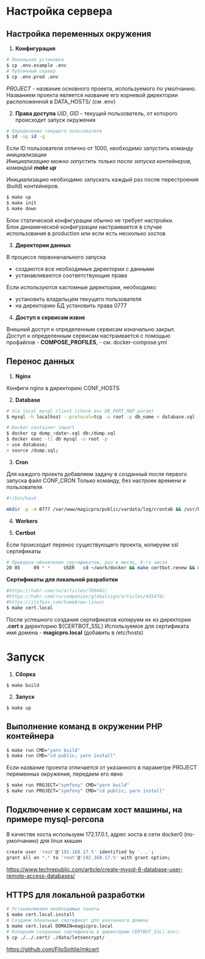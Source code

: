 # Настройка сервера

## Настройка переменных окружения

1. **Конфигурация**

```bash
# Локальная установка
$ cp .env.example .env
# Публичный сервер
$ cp .env.prod .env
```

_PROJECT_ - название основного проекта, используемого по умолчанию. \
Названием проекта является название его корневой директории расположенной в DATA_HOSTS/ (см .env)

2. **Права доступа**
   _UID_, _GID_ - текущий пользователь, от которого происходит запуск окружения

```bash
# Определение текущего пользователя
$ id -u; id -g
```

Если ID пользователя отлично от 1000, необходимо запустить команду инициализации \
_Инициализацию можно запустить только после запуска контейнеров, командой **make up**_

Инициализацию необходимо запускать каждый раз после перестроения (build) контейнеров.

```bash
$ make up
$ make init
$ make down
```

Блок статической конфигурации обычно не требует настройки. \
Блок динамической конфигурации настраивается в случае использования в production или если есть несколько хостов

3. **Директории данных**

В процессе первоначального запуска

- создаются все необходимые директории с данными
- устанавливаются соответствующие права

Если используются кастомные директории, необходимо:

- установить владельцем текущего пользователя
- на директорию БД установить права 0777

4. **Доступ к сервисам извне**

Внешний доступ к определенным сервисам изначально закрыт. \
Доступ к определенным сервисам настраивается с помощью профайлов - **COMPOSE_PROFILES**, - см. docker-compose.yml

## Перенос данных

1. **Nginx**

Конфиги nginx в директорию CONF_HOSTS

2. **Database**
```bash
# Via local mysql client (check env DB_PORT_MAP param)
$ mysql -h localhost --protocol=tcp -u root -p db_name < database.sql

# Docker container import
$ docker cp dump_<date>.sql db:/dump.sql
$ docker exec -ti db mysql -u root -p
> use database;
> source /dump.sql;
```

3. **Cron**

Для каждого проекта добавляем задачу в созданный после первого запуска файл CONF_CRON
Только команду, без настроек времени и пользователя

```bash
#!/bin/bash

mkdir -p -m 0777 /var/www/magicpro/public/vardata/log/crontab && /usr/bin/php /var/www/magicpro/cli.php >> /var/www/magicpro/public/vardata/log/crontab/cron.log 2>&1
```

4. **Workers**

5. **Certbot**

Если происходит перенос существующего проекта, копируем ssl сертификаты

```bash
# Проверка-обновление сертификатов, раз в месяц, 9-го числа
20 05     09 * *     USER   cd ~/work/docker && make certbot.renew && make nginx.reload && echo `date` - OK >> ~/certbot.log
```

**Сертификаты для локальной разработки**

```bash
#https://habr.com/ru/articles/789442/
#https://habr.com/ru/companies/globalsign/articles/435476/
#https://itsfoss.com/homebrew-linux/
$ make cert.local
```

После успешного создания сертификатов копируем их из директории __.cert__ в директорию ${CERTBOT_SSL}
Используемое для сертификата имя домена - __magicpro.local__ (добавить в /etc/hosts)

# Запуск

1. **Сборка**

```
$ make build
```

2. **Запуск**

```
$ make up
```

## Выполнение команд в окружении PHP контейнера

```bash
$ make run CMD="yarn build"
$ make run CMD="cd public; yarn install"
```

Если название проекта отличается от указанного в параметре PROJECT переменных окружения, передаем его явно

```bash
$ make run PROJECT="symfony" CMD="yarn build"
$ make run PROJECT="symfony" CMD="cd public; yarn install"
```

## Подключение к сервисам хост машины, на примере mysql-percona

В качестве хоста используем 172.17.0.1, адрес хоста в сети docker0 (по-умолчанию) для linux машин

```bash
create user 'root'@'192.168.17.%' identified by '...';
grant all on *.* to 'root'@'192.168.17.%' with grant option;
```

https://www.techrepublic.com/article/create-mysql-8-database-user-remote-access-databases/

## HTTPS для локальной разработки

```bash
# Устанавливаем необходимые пакеты
$ make cert.local.install
# Создаем локальный сертификат для указанного домена
$ make cert.local DOMAIN=magicpro.local
# Копируем созданные сертификаты в директорию CERTBOT_SSL(.env):
$ cp ./../.cert/ ./data/letsencrypt/
```
https://github.com/FiloSottile/mkcert


